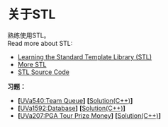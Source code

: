 # 关于STL
熟练使用STL。  
Read more about STL:   
* [Learning the Standard Template Library (STL)](https://github.com/Huixxi/Fast-C-plus-plus/tree/master/Part%20III%20Learning%20the%20STL)
* [More STL](https://github.com/Huixxi/Fast-C-plus-plus/tree/master/Part%20IV%20More%20STL)
* [STL Source Code](https://github.com/microsoft/STL)

**习题：**  
* **[**[UVa540:Team Queue](https://vjudge.net/problem/UVA-540)**]** **[**[Solution(C++)][1]**]**
* **[**[UVa1592:Database](https://vjudge.net/problem/UVA-1592)**]** **[**[Solution(C++)][1]**]**
* **[**[UVa207:PGA Tour Prize Money](https://vjudge.net/problem/UVA-207)**]** **[**[Solution(C++)][1]**]**

[1]: lal.com
